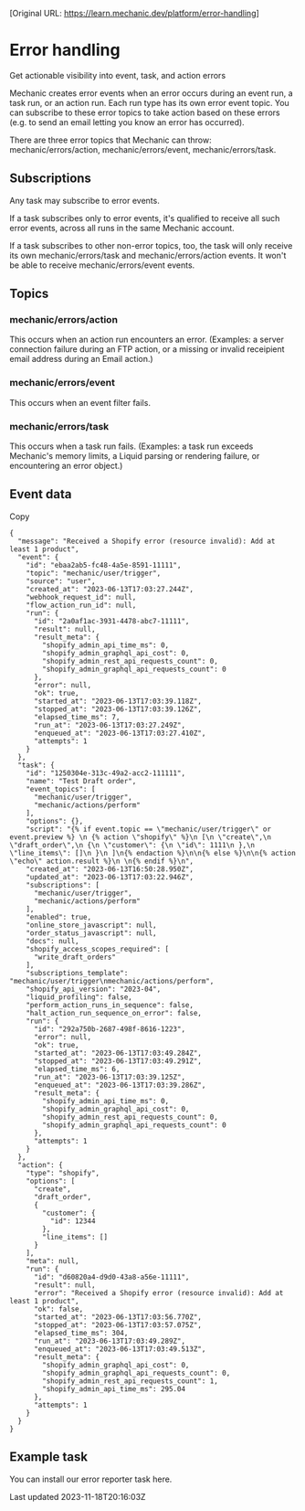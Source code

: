 [Original URL: https://learn.mechanic.dev/platform/error-handling]

# Error handling

Get actionable visibility into event, task, and action errors

Mechanic creates error events when an error occurs during an event run, a task run, or an action run. Each run type has its own error event topic. You can subscribe to these error topics to take action based on these errors (e.g. to send an email letting you know an error has occurred).

There are three error topics that Mechanic can throw: mechanic/errors/action, mechanic/errors/event, mechanic/errors/task.

## Subscriptions

Any task may subscribe to error events.

If a task subscribes only to error events, it's qualified to receive all such error events, across all runs in the same Mechanic account.

If a task subscribes to other non-error topics, too, the task will only receive its own mechanic/errors/task and mechanic/errors/action events. It won't be able to receive mechanic/errors/event events.

## Topics

### mechanic/errors/action

This occurs when an action run encounters an error. (Examples: a server connection failure during an FTP action, or a missing or invalid receipient email address during an Email action.)

### mechanic/errors/event

This occurs when an event filter fails.

### mechanic/errors/task

This occurs when a task run fails. (Examples: a task run exceeds Mechanic's memory limits, a Liquid parsing or rendering failure, or encountering an error object.)

## Event data

Copy

    {
      "message": "Received a Shopify error (resource invalid): Add at least 1 product",
      "event": {
        "id": "ebaa2ab5-fc48-4a5e-8591-11111",
        "topic": "mechanic/user/trigger",
        "source": "user",
        "created_at": "2023-06-13T17:03:27.244Z",
        "webhook_request_id": null,
        "flow_action_run_id": null,
        "run": {
          "id": "2a0af1ac-3931-4478-abc7-11111",
          "result": null,
          "result_meta": {
            "shopify_admin_api_time_ms": 0,
            "shopify_admin_graphql_api_cost": 0,
            "shopify_admin_rest_api_requests_count": 0,
            "shopify_admin_graphql_api_requests_count": 0
          },
          "error": null,
          "ok": true,
          "started_at": "2023-06-13T17:03:39.118Z",
          "stopped_at": "2023-06-13T17:03:39.126Z",
          "elapsed_time_ms": 7,
          "run_at": "2023-06-13T17:03:27.249Z",
          "enqueued_at": "2023-06-13T17:03:27.410Z",
          "attempts": 1
        }
      },
      "task": {
        "id": "1250304e-313c-49a2-acc2-111111",
        "name": "Test Draft order",
        "event_topics": [
          "mechanic/user/trigger",
          "mechanic/actions/perform"
        ],
        "options": {},
        "script": "{% if event.topic == \"mechanic/user/trigger\" or event.preview %} \n {% action \"shopify\" %}\n [\n \"create\",\n \"draft_order\",\n {\n \"customer\": {\n \"id\": 1111\n },\n \"line_items\": []\n }\n ]\n{% endaction %}\n\n{% else %}\n\n{% action \"echo\" action.result %}\n \n{% endif %}\n",
        "created_at": "2023-06-13T16:50:28.950Z",
        "updated_at": "2023-06-13T17:03:22.946Z",
        "subscriptions": [
          "mechanic/user/trigger",
          "mechanic/actions/perform"
        ],
        "enabled": true,
        "online_store_javascript": null,
        "order_status_javascript": null,
        "docs": null,
        "shopify_access_scopes_required": [
          "write_draft_orders"
        ],
        "subscriptions_template": "mechanic/user/trigger\nmechanic/actions/perform",
        "shopify_api_version": "2023-04",
        "liquid_profiling": false,
        "perform_action_runs_in_sequence": false,
        "halt_action_run_sequence_on_error": false,
        "run": {
          "id": "292a750b-2687-498f-8616-1223",
          "error": null,
          "ok": true,
          "started_at": "2023-06-13T17:03:49.284Z",
          "stopped_at": "2023-06-13T17:03:49.291Z",
          "elapsed_time_ms": 6,
          "run_at": "2023-06-13T17:03:39.125Z",
          "enqueued_at": "2023-06-13T17:03:39.286Z",
          "result_meta": {
            "shopify_admin_api_time_ms": 0,
            "shopify_admin_graphql_api_cost": 0,
            "shopify_admin_rest_api_requests_count": 0,
            "shopify_admin_graphql_api_requests_count": 0
          },
          "attempts": 1
        }
      },
      "action": {
        "type": "shopify",
        "options": [
          "create",
          "draft_order",
          {
            "customer": {
              "id": 12344
            },
            "line_items": []
          }
        ],
        "meta": null,
        "run": {
          "id": "d60820a4-d9d0-43a8-a56e-11111",
          "result": null,
          "error": "Received a Shopify error (resource invalid): Add at least 1 product",
          "ok": false,
          "started_at": "2023-06-13T17:03:56.770Z",
          "stopped_at": "2023-06-13T17:03:57.075Z",
          "elapsed_time_ms": 304,
          "run_at": "2023-06-13T17:03:49.289Z",
          "enqueued_at": "2023-06-13T17:03:49.513Z",
          "result_meta": {
            "shopify_admin_graphql_api_cost": 0,
            "shopify_admin_graphql_api_requests_count": 0,
            "shopify_admin_rest_api_requests_count": 1,
            "shopify_admin_api_time_ms": 295.04
          },
          "attempts": 1
        }
      }
    }

## Example task

You can install our error reporter task here.

Last updated 2023-11-18T20:16:03Z
